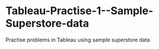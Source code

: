 # Tableau-Practise-1--Sample-Superstore-data
Practise problems in Tableau using sample superstore data

